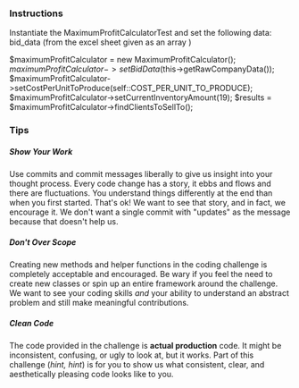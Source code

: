 ### Instructions
Instantiate the MaximumProfitCalculatorTest and set the following data:
bid_data (from the excel sheet given as an array )

$maximumProfitCalculator = new MaximumProfitCalculator();
$maximumProfitCalculator->setBidData($this->getRawCompanyData());
$maximumProfitCalculator->setCostPerUnitToProduce(self::COST_PER_UNIT_TO_PRODUCE);
$maximumProfitCalculator->setCurrentInventoryAmount(19);
$results = $maximumProfitCalculator->findClientsToSellTo();

### Tips 

##### Show Your Work
Use commits and commit messages liberally to give us insight into your thought process. Every code change has a story, it ebbs 
and flows and there are fluctuations. You understand things differently at the end than when you first started. That's ok! 
We want to see that story, and in fact, we encourage it. We don't want a single commit with "updates" as the message 
because that doesn't help us.

##### Don't Over Scope
Creating new methods and helper functions in the coding challenge is completely acceptable and encouraged. Be wary if you feel
the need to create new classes or spin up an entire framework around the challenge. We want to see your coding skills *and*
your ability to understand an abstract problem and still make meaningful contributions. 

##### Clean Code
The code provided in the challenge is **actual production** code. It might be inconsistent, confusing, or ugly to look at, but
it works. Part of this challenge (*hint, hint*) is for you to show us what consistent, clear, and aesthetically pleasing code 
looks like to you.  